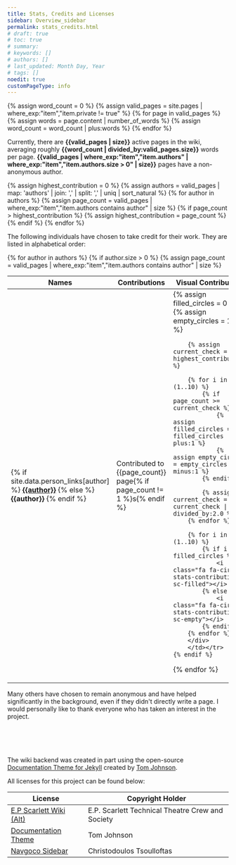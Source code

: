 ```yaml
---
title: Stats, Credits and Licenses
sidebar: Overview_sidebar
permalink: stats_credits.html
# draft: true
# toc: true
# summary: 
# keywords: []
# authors: []
# last_updated: Month Day, Year
# tags: []
noedit: true
customPageType: info
---
```


<!-- Data for page counts -->
{% assign word_count = 0 %}
{% assign valid_pages = site.pages | where_exp:"item","item.private != true" %}
{% for page in valid_pages %}
    {% assign words = page.content | number_of_words %}
    {% assign word_count = word_count | plus:words %}
{% endfor %}

Currently, there are **{{valid_pages | size}}** active pages in the wiki, averaging roughly **{{word_count | divided_by:valid_pages.size}}** words per page. **{{valid_pages | where_exp:"item","item.authors" | where_exp:"item","item.authors.size > 0" | size}}** pages have a non-anonymous author.

<!-- Data for credits and percentage bars -->
{% assign highest_contribution = 0 %}
{% assign authors = valid_pages | map: 'authors' | join: ',' | split: ',' | uniq | sort_natural %}
{% for author in authors %}
    {% assign page_count = valid_pages | where_exp:"item","item.authors contains author" | size %}
    {% if page_count > highest_contribution %}
        {% assign highest_contribution = page_count %}
    {% endif %}
{% endfor %}

The following individuals have chosen to take credit for their work. They are listed in alphabetical order:
<table class="credit-table">
    <thead>
        <tr>
            <th>Names</th>
            <th>Contributions</th>
            <th>Visual Contribution</th>
        </tr>
    </thead>
<tbody>

{% for author in authors %}
    {% if author.size > 0 %}
        {% assign page_count = valid_pages | where_exp:"item","item.authors contains author" | size %}
        <tr><td>
        {% if site.data.person_links[author] %}
            <b><a href="{{site.data.person_links[author]}}">{{author}}</a></b>
        {% else %}
            <b>{{author}}</b>
        {% endif %}
        </td>
        <td>
        Contributed to {{page_count}} page{% if page_count != 1 %}s{% endif %}
        </td>
        <td>
        <div class="stats-contribution-wrapper">
        {% assign filled_circles = 0 %}
        {% assign empty_circles = 10 %}

        {% assign current_check = highest_contribution %}
        
        {% for i in (1..10) %}
            {% if page_count >= current_check %}
                {% assign filled_circles = filled_circles | plus:1 %}
                {% assign empty_circles = empty_circles | minus:1 %}            
            {% endif %}

            {% assign current_check = current_check | divided_by:2.0 %}
        {% endfor %}

        {% for i in (1..10) %}
            {% if i <= filled_circles %}
                <i class="fa fa-circle stats-contribution sc-filled"></i>
            {% else %}
                <i class="fa fa-circle stats-contribution sc-empty"></i>
            {% endif %}
        {% endfor %}
        </div>
        </td></tr>
    {% endif %}
{% endfor %}


</tbody>
</table>

Many others have chosen to remain anonymous and have helped significantly in the background, even if they didn't directly write a page. I would personally like to thank everyone who has taken an interest in the project.

<br><br><br><br>
The wiki backend was created in part using the open-source [Documentation Theme for Jekyll](https://idratherbewriting.com/documentation-theme-jekyll/) created by [Tom Johnson](https://github.com/tomjoht).

All licenses for this project can be found below:

| License | Copyright Holder |
|---------|------------------|
| [E.P Scarlett Wiki](licenses/txt/eps.txt)  [(Alt)](https://github.com/epstechtheatre/epstechtheatre.github.io/blob/main/LICENSE) | E.P. Scarlett Technical Theatre Crew and Society |
| [Documentation Theme](licenses/txt/documentation.txt) | Tom Johnson |
| [Navgoco Sidebar](licenses/txt/navgoco.txt) | Christodoulos Tsoulloftas |